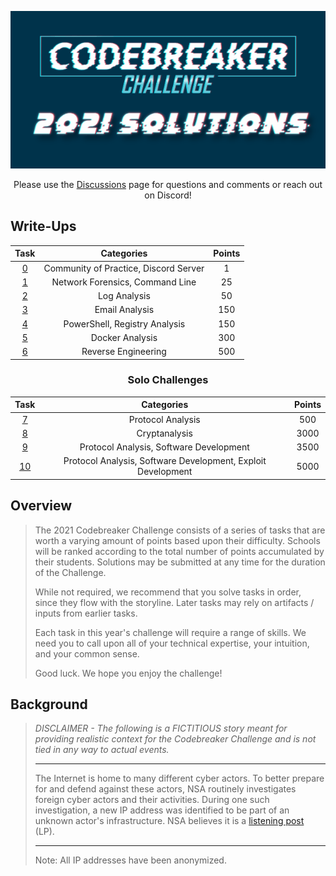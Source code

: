 <div align="center">

![NSA Codebreaker Challenge 2021 Solutions](img/animated_thumbnail.gif)

Please use the [Discussions](https://github.com/luker983/nsa-codebreaker-2021/discussions) page for questions and comments or reach out on Discord!
</div>


## Write-Ups

<div align="center">

| Task  | Categories | Points |
|:-----:|:----------:|:------:|
| [0](task0/)   | Community of Practice, Discord Server     | 1     |
| [1](task1/)   | Network Forensics, Command Line           | 25    |
| [2](task2/)   | Log Analysis                              | 50    |
| [3](task3/)   | Email Analysis                            | 150   |
| [4](task4/)   | PowerShell, Registry Analysis             | 150   |
| [5](task5/)   | Docker Analysis                           | 300   |
| [6](task6/)   | Reverse Engineering                       | 500   |

### Solo Challenges

| Task  | Categories | Points |
|:-----:|:----------:|:------:|
| [7](task7/)   | Protocol Analysis                         | 500   |
| [8](task8/)   | Cryptanalysis                             | 3000  |
| [9](task9/)   | Protocol Analysis, Software Development   | 3500  |
| [10](task10/) | Protocol Analysis, Software Development, Exploit Development  | 5000  |

</div>

## Overview

> The 2021 Codebreaker Challenge consists of a series of tasks that are worth a varying amount of points based upon their difficulty. Schools will be ranked according to the total number of points accumulated by their students. Solutions may be submitted at any time for the duration of the Challenge.
>
> While not required, we recommend that you solve tasks in order, since they flow with the storyline. Later tasks may rely on artifacts / inputs from earlier tasks.
>
> Each task in this year's challenge will require a range of skills. We need you to call upon all of your technical expertise, your intuition, and your common sense.
>
> Good luck. We hope you enjoy the challenge!

## Background

> *DISCLAIMER - The following is a FICTITIOUS story meant for providing realistic context for the Codebreaker Challenge and is not tied in any way to actual events.*
> 
> ---
> 
> The Internet is home to many different cyber actors. To better prepare for and defend against these actors, NSA routinely investigates foreign cyber actors and their activities. During one such investigation, a new IP address was identified to be part of an unknown actor's infrastructure. NSA believes it is a [listening post](https://wiki.cbc.cybersecurity.nmt.edu/doku.php?id=listeningpost) (LP).
>
> ---
> 
> Note: All IP addresses have been anonymized.
